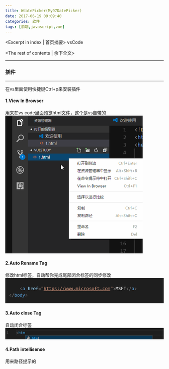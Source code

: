 ```yaml
---
title: WdatePicker(My97DatePicker)
date: 2017-06-19 09:09:40
categories: 软件
tags: [前端,javascript,vue]
---
```

<Excerpt in index | 首页摘要> 
vsCode
<!-- more -->
<The rest of contents | 余下全文>

-----

### 插件
---
在vs里面使用快捷键Ctrl+p来安装插件

#### 1.View In Browser
用来在vs code里面预览html文件，这个是vs自带的
![](vsCode/1.gif)


#### 2.Auto Rename Tag
修改html标签，自动帮你完成尾部闭合标签的同步修改
![](vsCode/2.gif)


#### 3.Auto close Tag
自动闭合标签
![](vsCode/3.gif)

#### 4.Path intellisense
用来路径提示的